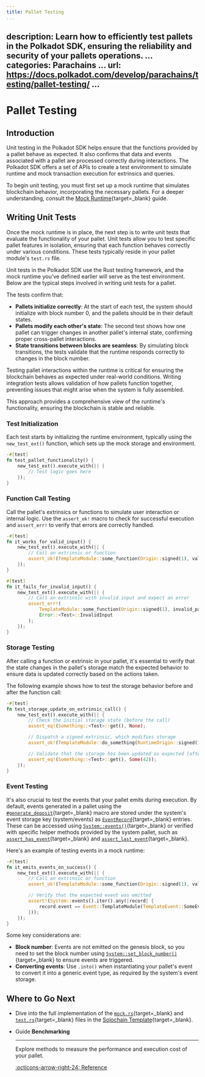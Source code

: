 ```yaml
---
title: Pallet Testing
...
```

description: Learn how to efficiently test pallets in the Polkadot SDK, ensuring the reliability
  and security of your pallets operations.
...
categories: Parachains
...
url: https://docs.polkadot.com/develop/parachains/testing/pallet-testing/
...
---

# Pallet Testing

## Introduction

Unit testing in the Polkadot SDK helps ensure that the functions provided by a pallet behave as expected. It also confirms that data and events associated with a pallet are processed correctly during interactions. The Polkadot SDK offers a set of APIs to create a test environment to simulate runtime and mock transaction execution for extrinsics and queries.

To begin unit testing, you must first set up a mock runtime that simulates blockchain behavior, incorporating the necessary pallets. For a deeper understanding, consult the [Mock Runtime](/develop/parachains/testing/mock-runtime/){target=\_blank} guide.

## Writing Unit Tests

Once the mock runtime is in place, the next step is to write unit tests that evaluate the functionality of your pallet. Unit tests allow you to test specific pallet features in isolation, ensuring that each function behaves correctly under various conditions. These tests typically reside in your pallet module's `test.rs` file.

Unit tests in the Polkadot SDK use the Rust testing framework, and the mock runtime you've defined earlier will serve as the test environment. Below are the typical steps involved in writing unit tests for a pallet.

The tests confirm that:

- **Pallets initialize correctly**: At the start of each test, the system should initialize with block number 0, and the pallets should be in their default states.
- **Pallets modify each other's state**: The second test shows how one pallet can trigger changes in another pallet's internal state, confirming proper cross-pallet interactions.
- **State transitions between blocks are seamless**: By simulating block transitions, the tests validate that the runtime responds correctly to changes in the block number.

Testing pallet interactions within the runtime is critical for ensuring the blockchain behaves as expected under real-world conditions. Writing integration tests allows validation of how pallets function together, preventing issues that might arise when the system is fully assembled.

This approach provides a comprehensive view of the runtime's functionality, ensuring the blockchain is stable and reliable.

### Test Initialization

Each test starts by initializing the runtime environment, typically using the `new_test_ext()` function, which sets up the mock storage and environment.

```rust
-#[test]
fn test_pallet_functionality() {
    new_test_ext().execute_with(|| {
        // Test logic goes here
    });
}
```

### Function Call Testing

Call the pallet's extrinsics or functions to simulate user interaction or internal logic. Use the `assert_ok!` macro to check for successful execution and `assert_err!` to verify that errors are correctly handled.

```rust
-#[test]
fn it_works_for_valid_input() {
    new_test_ext().execute_with(|| {
        // Call an extrinsic or function
        assert_ok!(TemplateModule::some_function(Origin::signed(1), valid_param));
    });
}

#[test]
fn it_fails_for_invalid_input() {
    new_test_ext().execute_with(|| {
        // Call an extrinsic with invalid input and expect an error
        assert_err!(
            TemplateModule::some_function(Origin::signed(1), invalid_param),
            Error::<Test>::InvalidInput
        );
    });
}
```

### Storage Testing

After calling a function or extrinsic in your pallet, it's essential to verify that the state changes in the pallet's storage match the expected behavior to ensure data is updated correctly based on the actions taken.

The following example shows how to test the storage behavior before and after the function call:

```rust
-#[test]
fn test_storage_update_on_extrinsic_call() {
    new_test_ext().execute_with(|| {
        // Check the initial storage state (before the call)
        assert_eq!(Something::<Test>::get(), None);

        // Dispatch a signed extrinsic, which modifies storage
        assert_ok!(TemplateModule::do_something(RuntimeOrigin::signed(1), 42));

        // Validate that the storage has been updated as expected (after the call)
        assert_eq!(Something::<Test>::get(), Some(42));
    });
}

```

### Event Testing

It's also crucial to test the events that your pallet emits during execution. By default, events generated in a pallet using the [`#generate_deposit`](https://paritytech.github.io/polkadot-sdk/master/frame_support/pallet_macros/attr.generate_deposit.html){target=\_blank} macro are stored under the system's event storage key (system/events) as [`EventRecord`](https://paritytech.github.io/polkadot-sdk/master/frame_system/struct.EventRecord.html){target=\_blank} entries. These can be accessed using [`System::events()`](https://paritytech.github.io/polkadot-sdk/master/frame_system/pallet/struct.Pallet.html#method.events){target=\_blank} or verified with specific helper methods provided by the system pallet, such as [`assert_has_event`](https://paritytech.github.io/polkadot-sdk/master/frame_system/pallet/struct.Pallet.html#method.assert_has_event){target=\_blank} and [`assert_last_event`](https://paritytech.github.io/polkadot-sdk/master/frame_system/pallet/struct.Pallet.html#method.assert_last_event){target=\_blank}.

Here's an example of testing events in a mock runtime:

```rust
-#[test]
fn it_emits_events_on_success() {
    new_test_ext().execute_with(|| {
        // Call an extrinsic or function
        assert_ok!(TemplateModule::some_function(Origin::signed(1), valid_param));

        // Verify that the expected event was emitted
        assert!(System::events().iter().any(|record| {
            record.event == Event::TemplateModule(TemplateEvent::SomeEvent)
        }));
    });
}
```

Some key considerations are:

- **Block number**: Events are not emitted on the genesis block, so you need to set the block number using [`System::set_block_number()`](https://paritytech.github.io/polkadot-sdk/master/frame_system/pallet/struct.Pallet.html#method.set_block_number){target=\_blank} to ensure events are triggered.
- **Converting events**: Use `.into()` when instantiating your pallet's event to convert it into a generic event type, as required by the system's event storage.

## Where to Go Next

- Dive into the full implementation of the [`mock.rs`](https://github.com/paritytech/polkadot-sdk/blob/master/templates/solochain/pallets/template/src/mock.rs){target=\_blank} and [`test.rs`](https://github.com/paritytech/polkadot-sdk/blob/master/templates/solochain/pallets/template/src/tests.rs){target=\_blank} files in the [Solochain Template](https://github.com/paritytech/polkadot-sdk/tree/master/templates/solochain){target=_blank}.

<div class="grid cards" markdown>

-   <span class="badge guide">Guide</span> __Benchmarking__

    ---

    Explore methods to measure the performance and execution cost of your pallet.

    [:octicons-arrow-right-24: Reference](/develop/parachains/testing/benchmarking)

</div>
